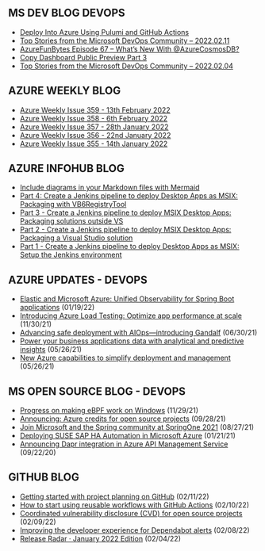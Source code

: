 ## MS DEV BLOG DEVOPS 

<!-- DEVBLOGDEVOPS:START -->
- [Deploy Into Azure Using Pulumi and GitHub Actions](https://devblogs.microsoft.com/devops/deploy-into-azure-using-pulumi-and-github-actions/)
- [Top Stories from the Microsoft DevOps Community – 2022.02.11](https://devblogs.microsoft.com/devops/top-stories-from-the-microsoft-devops-community-2022-02-11/)
- [AzureFunBytes Episode 67 – What’s New With @AzureCosmosDB?](https://devblogs.microsoft.com/devops/azurefunbytes-episode-67-whats-new-with-azurecosmosdb/)
- [Copy Dashboard Public Preview Part 3](https://devblogs.microsoft.com/devops/copy-dashboard-public-preview-part-3/)
- [Top Stories from the Microsoft DevOps Community – 2022.02.04](https://devblogs.microsoft.com/devops/top-stories-from-the-microsoft-devops-community-2022-02-04/)
<!-- DEVBLOGDEVOPS:END -->


## AZURE WEEKLY BLOG

<!-- AZUREWEEKLY:START -->
- [Azure Weekly Issue 359 - 13th February 2022](https://azureweekly.info/issue-359.html)
- [Azure Weekly Issue 358 - 6th February 2022](https://azureweekly.info/issue-358.html)
- [Azure Weekly Issue 357 - 28th January 2022](https://azureweekly.info/issue-357.html)
- [Azure Weekly Issue 356 - 22nd January 2022](https://azureweekly.info/issue-356.html)
- [Azure Weekly Issue 355 - 14th January 2022](https://azureweekly.info/issue-355.html)
<!-- AZUREWEEKLY:END -->

## AZURE INFOHUB BLOG 

<!-- AZUREINFOHUB:START -->
- [Include diagrams in your Markdown files with Mermaid](https://github.blog/2022-02-14-include-diagrams-markdown-files-mermaid/)
- [Part 4: Create a Jenkins pipeline to deploy Desktop Apps as MSIX: Packaging with VB6RegistryTool](https://techcommunity.microsoft.com/t5/windows-dev-appconsult/part-4-create-a-jenkins-pipeline-to-deploy-desktop-apps-as-msix/ba-p/3161873)
- [Part 3 - Create a Jenkins pipeline to deploy MSIX Desktop Apps: Packaging solutions outside VS](https://techcommunity.microsoft.com/t5/windows-dev-appconsult/part-3-create-a-jenkins-pipeline-to-deploy-msix-desktop-apps/ba-p/3160430)
- [Part 2 - Create a Jenkins pipeline to deploy MSIX Desktop Apps: Packaging a Visual Studio solution](https://techcommunity.microsoft.com/t5/windows-dev-appconsult/part-2-create-a-jenkins-pipeline-to-deploy-msix-desktop-apps/ba-p/3160427)
- [Part 1 - Create a Jenkins pipeline to deploy Desktop Apps as MSIX: Setup the Jenkins environment](https://techcommunity.microsoft.com/t5/windows-dev-appconsult/part-1-create-a-jenkins-pipeline-to-deploy-desktop-apps-as-msix/ba-p/3160398)
<!-- AZUREINFOHUB:END -->


## AZURE UPDATES - DEVOPS 

<!-- AZUREUPDATES:START -->

 - [Elastic and Microsoft Azure: Unified Observability for Spring Boot applications](https://azure.microsoft.com/blog/elastic-and-microsoft-azure-unified-observability-for-spring-boot-applications/) (01/19/22)
 - [Introducing Azure Load Testing: Optimize app performance at scale](https://azure.microsoft.com/blog/introducing-azure-load-testing-optimize-app-performance-at-scale/) (11/30/21)
 - [Advancing safe deployment with AIOps—introducing Gandalf](https://azure.microsoft.com/blog/advancing-safe-deployment-with-aiops-introducing-gandalf/) (06/30/21)
 - [Power your business applications data with analytical and predictive insights](https://azure.microsoft.com/blog/power-your-business-applications-data-with-analytical-and-predictive-insights/) (05/26/21)
 - [New Azure capabilities to simplify deployment and management](https://azure.microsoft.com/blog/new-azure-capabilities-to-simplify-deployment-and-management/) (05/26/21)
<!-- AZUREUPDATES:END -->


## MS OPEN SOURCE BLOG - DEVOPS 

<!-- MSOPENSOURCEBLOG:START -->

 - [Progress on making eBPF work on Windows](https://cloudblogs.microsoft.com/opensource/2021/11/29/progress-on-making-ebpf-work-on-windows/) (11/29/21)
 - [Announcing: Azure credits for open source projects](https://cloudblogs.microsoft.com/opensource/2021/09/28/announcing-azure-credits-for-open-source-projects/) (09/28/21)
 - [Join Microsoft and the Spring community at SpringOne 2021](https://cloudblogs.microsoft.com/opensource/2021/08/27/join-microsoft-and-the-spring-community-at-springone-2021/) (08/27/21)
 - [Deploying SUSE SAP HA Automation in Microsoft Azure](https://cloudblogs.microsoft.com/opensource/2021/01/21/deploying-suse-sap-ha-automation-in-microsoft-azure/) (01/21/21)
 - [Announcing Dapr integration in Azure API Management Service](https://cloudblogs.microsoft.com/opensource/2020/09/22/announcing-dapr-integration-azure-api-management-service-apim/) (09/22/20)
<!-- MSOPENSOURCEBLOG:END -->


## GITHUB BLOG


<!-- GITHUB:START -->

 - [Getting started with project planning on GitHub](https://github.blog/2022-02-11-getting-started-with-project-planning-on-github/) (02/11/22)
 - [How to start using reusable workflows with GitHub Actions](https://github.blog/2022-02-10-using-reusable-workflows-github-actions/) (02/10/22)
 - [Coordinated vulnerability disclosure &lpar;CVD&rpar; for open source projects](https://github.blog/2022-02-09-coordinated-vulnerability-disclosure-cvd-open-source-projects/) (02/09/22)
 - [Improving the developer experience for Dependabot alerts](https://github.blog/2022-02-08-improving-developer-experience-dependabot-alerts/) (02/08/22)
 - [Release Radar · January 2022 Edition](https://github.blog/2022-02-04-release-radar-jan-2022/) (02/04/22)
<!-- GITHUB:END -->
